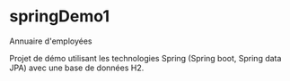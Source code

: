 # springDemo1
Annuaire d'employées


Projet de démo utilisant les technologies Spring (Spring boot, Spring data JPA) avec une base de données H2.
